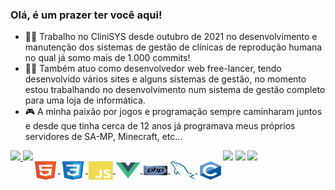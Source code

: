 
### Olá, é um prazer ter você aqui!

- 👨‍🎓 Trabalho no CliniSYS desde outubro de 2021 no desenvolvimento e manutenção dos sistemas de gestão de clínicas de reprodução humana no qual já somo mais de 1.000 commits!
- 🧑‍💻 Também atuo como desenvolvedor web free-lancer, tendo desenvolvido vários sites e alguns sistemas de gestão, no momento estou trabalhando no desenvolvimento num sistema de gestão completo para uma loja de informática.
- 🎮 A minha paixão por jogos e programação sempre caminharam juntos e desde que tinha cerca de 12 anos já programava meus próprios servidores de SA-MP, Minecraft, etc...
<div style="display: flex; flex-direction: row;">
<div align="center">
  <a href="https://github.com/JoaoAlexandreDev">
  <img height="180em" src="https://github-readme-stats.vercel.app/api?username=joaoalexandredev&show_icons=true&theme=blue&include_all_commits=true&count_private=true"/>
  <img height="180em" src="https://github-readme-stats.vercel.app/api/top-langs/?username=joaoalexandredev&layout=compact&langs_count=7&theme=blue"/>
</div>
<div style="display: inline_block"><br>
  <img align="center" alt="Joao-HTML" height="30" width="40" src="https://raw.githubusercontent.com/devicons/devicon/master/icons/html5/html5-original.svg">
  <img align="center" alt="Joao-CSS" height="30" width="40" src="https://raw.githubusercontent.com/devicons/devicon/master/icons/css3/css3-original.svg">
  <img align="center" alt="Joao-Js" height="30" width="40" src="https://raw.githubusercontent.com/devicons/devicon/master/icons/javascript/javascript-plain.svg">
  <img align="center" alt="Joao-Vue" height="30" width="40" src="https://raw.githubusercontent.com/devicons/devicon/master/icons/vuejs/vuejs-original.svg">
  <img align="center" alt="Joao-PHP" height="30" width="40" src="https://raw.githubusercontent.com/devicons/devicon/master/icons/php/php-original.svg">
  <img align="center" alt="Joao-PHP" height="30" width="40" src="https://raw.githubusercontent.com/devicons/devicon/master/icons/mysql/mysql-original.svg">
  <img align="center" alt="Joao-PHP" height="30" width="40" src="https://raw.githubusercontent.com/devicons/devicon/master/icons/c/c-original.svg">
</div>

##

<div>
  <a href="https://instagram.com/joao_alex13" target="_blank"><img src="https://img.shields.io/badge/-Instagram-%23E4405F?style=for-the-badge&logo=instagram&logoColor=white" target="_blank"></a>
  <a href = "mailto:joaoferrao77@gmail.com"><img src="https://img.shields.io/badge/-Gmail-%23333?style=for-the-badge&logo=gmail&logoColor=white" target="_blank"></a>
  <a href="https://www.linkedin.com/in/joaoalexandrelucenaferrao" target="_blank"><img src="https://img.shields.io/badge/-LinkedIn-%230077B5?style=for-the-badge&logo=linkedin&logoColor=white" target="_blank"></a>
 
</div>
</div>
